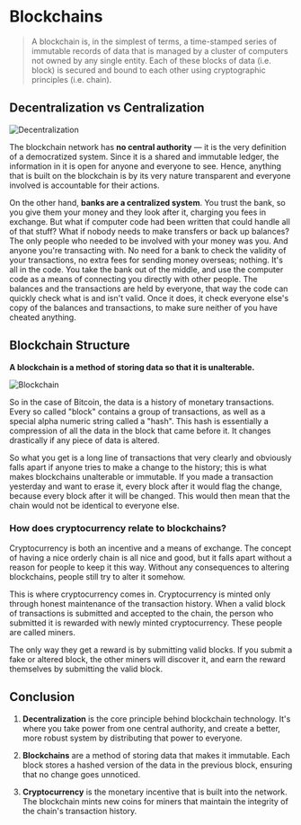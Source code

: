 # Blockchains

>A blockchain is, in the simplest of terms, a time-stamped series of immutable records of data that is managed by a cluster of computers not owned by any single entity. Each of these blocks of data (i.e. block) is secured and bound to each other using cryptographic principles (i.e. chain).

## Decentralization vs Centralization

![Decentralization](https://i.imgur.com/dXvOGTZ.pngs)

The blockchain network has **no central authority** — it is the very definition of a democratized system. Since it is a shared and immutable ledger, the information in it is open for anyone and everyone to see. Hence, anything that is built on the blockchain is by its very nature transparent and everyone involved is accountable for their actions.

On the other hand, **banks are a centralized system**. You trust the bank, so you give them your money and they look after it, charging you fees in exchange. But what if computer code had been written that could handle all of that stuff? What if nobody needs to make transfers or back up balances? The only people who needed to be involved with your money was you. And anyone you're transacting with. No need for a bank to check the validity of your transactions, no extra fees for sending money overseas; nothing. It's all in the code. You take the bank out of the middle, and use the computer code as a means of connecting you directly with other people. The balances and the transactions are held by everyone, that way the code can quickly check what is and isn't valid. Once it does, it check everyone else's copy of the balances and transactions, to make sure neither of you have cheated anything.

## Blockchain Structure

**A blockchain is a method of storing data so that it is unalterable.**

![Blockchain](https://i.imgur.com/Wuk0NJ1.png)

So in the case of Bitcoin, the data is a history of monetary transactions. Every so called "block" contains a group of transactions, as well as a special alpha numeric string called a "hash". This hash is essentially a compression of all the data in the block that came before it. It changes drastically if any piece of data is altered.

So what you get is a long line of transactions that very clearly and obviously falls apart if anyone tries to make a change to the history; this is what makes blockchains unalterable or immutable. If you made a transaction yesterday and want to erase it, every block after it would flag the change, because every block after it will be changed. This would then mean that the chain would not be identical to everyone else.

### How does cryptocurrency relate to blockchains?

Cryptocurrency is both an incentive and a means of exchange. The concept of having a nice orderly chain is all nice and good, but it falls apart without a reason for people to keep it this way. Without any consequences to altering blockchains, people still try to alter it somehow.

This is where cryptocurrency comes in. Cryptocurrency is minted only through honest maintenance of the transaction history. When a valid block of transactions is submitted and accepted to the chain, the person who submitted it is rewarded with newly minted cryptocurrency. These people are called miners.

The only way they get a reward is by submitting valid blocks. If you submit a fake or altered block, the other miners will discover it, and earn the reward themselves by submitting the valid block.

## Conclusion

1. **Decentralization** is the core principle behind blockchain technology. It's where you take power from one central authority, and create a better, more robust system by distributing that power to everyone.

2. **Blockchains** are a method of storing data that makes it immutable. Each block stores a hashed version of the data in the previous block, ensuring that no change goes unnoticed.

3. **Cryptocurrency** is the monetary incentive that is built into the network. The blockchain mints new coins for miners that maintain the integrity of the chain's transaction history.